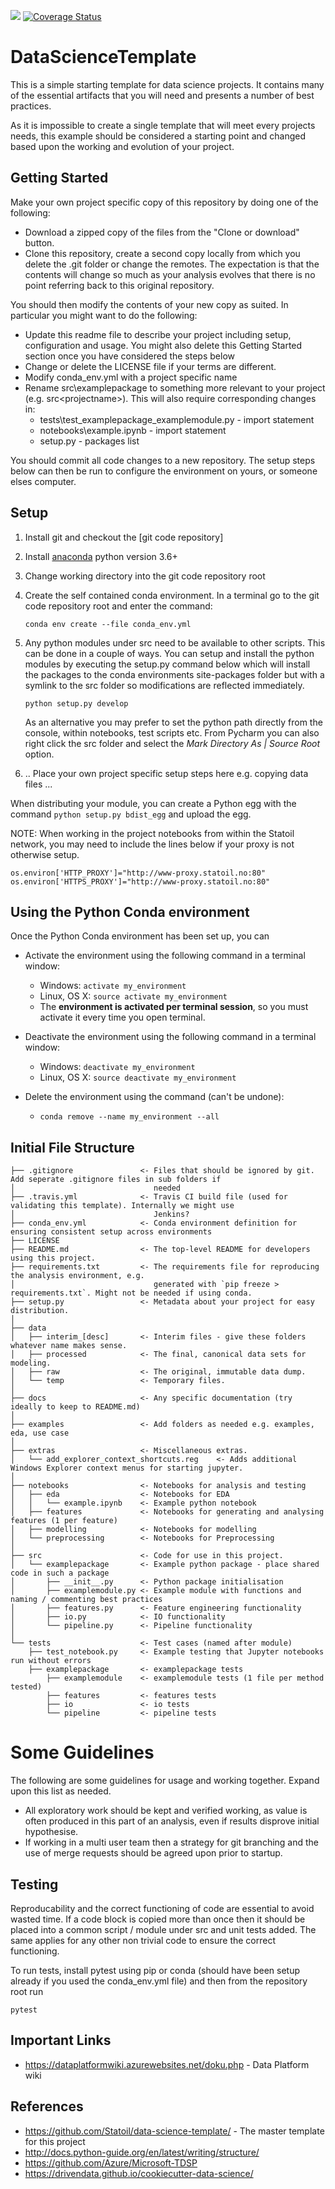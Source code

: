 [![](https://travis-ci.org/Statoil/data-science-template.svg?branch=master)](https://travis-ci.org/Statoil/data-science-template?branch=master)
[![Coverage Status](https://coveralls.io/repos/github/Statoil/data-science-template/badge.svg?branch=master)](https://coveralls.io/github/Statoil/data-science-template?branch=master)

# DataScienceTemplate
This is a simple starting template for data science projects. It contains many of the essential artifacts that you will
need and presents a number of best practices.

As it is impossible to create a single template that will meet every projects needs, this example should be considered
a starting point and changed based upon the working and evolution of your project.

## Getting Started
Make your own project specific copy of this repository by doing one of the following:

* Download a zipped copy of the files from the "Clone or download" button.
* Clone this repository, create a second copy locally from which you delete the .git folder or change the remotes. The expectation is that the contents will change so much as your analysis evolves that there is no point referring back to this original repository.

You should then modify the contents of your new copy as suited. In particular you might want to do the following:

* Update this readme file to describe your project including setup, configuration and usage. You might also delete this Getting Started section once you have considered the steps below
* Change or delete the LICENSE file if your terms are different.
* Modify conda_env.yml with a project specific name
* Rename src\examplepackage to something more relevant to your project (e.g. src\<projectname>). This will also require corresponding changes in:
   * tests\test_examplepackage_examplemodule.py - import statement 
   * notebooks\example.ipynb - import statement
   * setup.py - packages list

You should commit all code changes to a new repository. The setup steps below can then be run to configure the environment on yours, or someone elses computer.

## Setup
1. Install git and checkout the [git code repository]
2. Install [anaconda] python version 3.6+
3. Change working directory into the git code repository root
4. Create the self contained conda environment. In a terminal go to the git code repository root and enter the command:

   `conda env create --file conda_env.yml`

5. Any python modules under src need to be available to other scripts. This can be done in a couple of ways. You can 
setup and install the python modules by executing the setup.py command below which will install the packages to the 
conda environments site-packages folder but with a symlink to the src folder so modifications are reflected immediately. 

   `python setup.py develop`
   
    As an alternative you may prefer to set the python path directly from the console, within notebooks, test scripts 
    etc. From Pycharm you can also right click the src folder and select the _Mark Directory As | Source Root_ option.

6. .. Place your own project specific setup steps here e.g. copying data files ...

When distributing your module, you can create a Python egg with the command `python setup.py bdist_egg` and upload the egg.

NOTE: When working in the project notebooks from within the Statoil network, you may need to include the lines below if your proxy is not otherwise setup.

`os.environ['HTTP_PROXY']="http://www-proxy.statoil.no:80"`
`os.environ['HTTPS_PROXY']="http://www-proxy.statoil.no:80"`

## Using the Python Conda environment

Once the Python Conda environment has been set up, you can

* Activate the environment using the following command in a terminal window:

  * Windows: `activate my_environment`
  * Linux, OS X: `source activate my_environment`
  * The __environment is activated per terminal session__, so you must activate it every time you open terminal.

* Deactivate the environment using the following command in a terminal window:

  * Windows: `deactivate my_environment`
  * Linux, OS X: `source deactivate my_environment`
               
* Delete the environment using the command (can't be undone):

  * `conda remove --name my_environment --all`

## Initial File Structure

```
├── .gitignore               <- Files that should be ignored by git. Add seperate .gitignore files in sub folders if 
│                               needed
├── .travis.yml              <- Travis CI build file (used for validating this template). Internally we might use 
│                               Jenkins?
├── conda_env.yml            <- Conda environment definition for ensuring consistent setup across environments
├── LICENSE
├── README.md                <- The top-level README for developers using this project.
├── requirements.txt         <- The requirements file for reproducing the analysis environment, e.g.
│                               generated with `pip freeze > requirements.txt`. Might not be needed if using conda.
├── setup.py                 <- Metadata about your project for easy distribution.
│
├── data
│   ├── interim_[desc]       <- Interim files - give these folders whatever name makes sense.
│   ├── processed            <- The final, canonical data sets for modeling.
│   ├── raw                  <- The original, immutable data dump.
│   └── temp                 <- Temporary files.
│
├── docs                     <- Any specific documentation (try ideally to keep to README.md)
│
├── examples                 <- Add folders as needed e.g. examples, eda, use case
│
├── extras                   <- Miscellaneous extras.
│   └── add_explorer_context_shortcuts.reg    <- Adds additional Windows Explorer context menus for starting jupyter.
│
├── notebooks                <- Notebooks for analysis and testing
│   ├── eda                  <- Notebooks for EDA
│   │   └── example.ipynb    <- Example python notebook
│   ├── features             <- Notebooks for generating and analysing features (1 per feature)
│   ├── modelling            <- Notebooks for modelling
│   └── preprocessing        <- Notebooks for Preprocessing 
│
├── src                      <- Code for use in this project.
│   └── examplepackage       <- Example python package - place shared code in such a package
│       ├── __init__.py      <- Python package initialisation
│       ├── examplemodule.py <- Example module with functions and naming / commenting best practices
│       ├── features.py      <- Feature engineering functionality
│       ├── io.py            <- IO functionality
│       └── pipeline.py      <- Pipeline functionality
│
└── tests                    <- Test cases (named after module)
    ├── test_notebook.py     <- Example testing that Jupyter notebooks run without errors
    ├── examplepackage       <- examplepackage tests
        ├── examplemodule    <- examplemodule tests (1 file per method tested)
        ├── features         <- features tests
        ├── io               <- io tests
        └── pipeline         <- pipeline tests
```

# Some Guidelines
The following are some guidelines for usage and working together. Expand upon this list as needed.

* All exploratory work should be kept and verified working, as value is often produced in this part of an analysis, even if results disprove initial hypothesise. 
* If working in a multi user team then a strategy for git branching and the use of merge requests should be agreed upon prior to startup.

## Testing
Reproducability and the correct functioning of code are essential to avoid wasted time. If a code block is copied more 
than once then it should be placed into a common script / module under src and unit tests added. The same applies for 
any other non trivial code to ensure the correct functioning.

To run tests, install pytest using pip or conda (should have been setup already if you used the conda_env.yml file) and 
then from the repository root run
 
```pytest```

## Important Links
* https://dataplatformwiki.azurewebsites.net/doku.php - Data Platform wiki

## References
* https://github.com/Statoil/data-science-template/ - The master template for this project
* http://docs.python-guide.org/en/latest/writing/structure/
* https://github.com/Azure/Microsoft-TDSP
* https://drivendata.github.io/cookiecutter-data-science/

[//]: #
   [anaconda]: <https://www.continuum.io/downloads>
